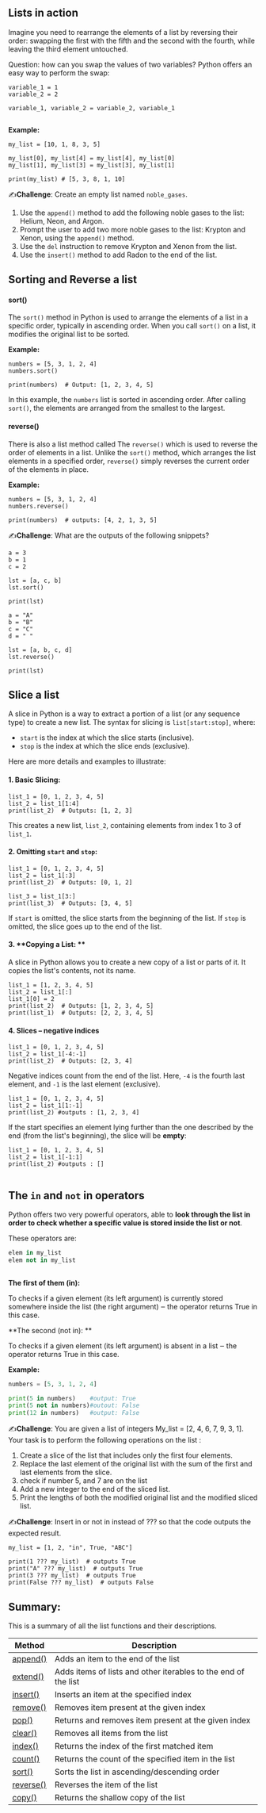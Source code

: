 ## Lists in action



Imagine you need to rearrange the elements of a list by reversing their order: swapping the first with the fifth and the second with the fourth, while leaving the third element untouched.

Question: how can you swap the values of two variables? Python offers an easy way to perform the swap:

```
variable_1 = 1
variable_2 = 2
 
variable_1, variable_2 = variable_2, variable_1
 
```



**Example:**

```
my_list = [10, 1, 8, 3, 5]
 
my_list[0], my_list[4] = my_list[4], my_list[0]
my_list[1], my_list[3] = my_list[3], my_list[1]
 
print(my_list) # [5, 3, 8, 1, 10]
```



✍️**Challenge**: Create an empty list named `noble_gases`.

1. Use the `append()` method to add the following noble gases to the list: Helium, Neon, and Argon.
2. Prompt the user to add two more noble gases to the list: Krypton and Xenon, using the `append()` method.
3. Use the `del` instruction to remove Krypton and Xenon from the list.
4. Use the `insert()` method to add Radon to the end of the list.

## Sorting and Reverse a list



#### sort()



The `sort()` method in Python is used to arrange the elements of a list in a specific order, typically in ascending order. When you call `sort()` on a list, it modifies the original list to be sorted.

**Example:**

```
numbers = [5, 3, 1, 2, 4]
numbers.sort()

print(numbers)  # Output: [1, 2, 3, 4, 5]
```



In this example, the `numbers` list is sorted in ascending order. After calling `sort()`, the elements are arranged from the smallest to the largest.

#### reverse()



There is also a list method called The `reverse()` which is used to reverse the order of elements in a list. Unlike the `sort()` method, which arranges the list elements in a specified order, `reverse()` simply reverses the current order of the elements in place.

**Example:**

```
numbers = [5, 3, 1, 2, 4]
numbers.reverse()

print(numbers)  # outputs: [4, 2, 1, 3, 5]
```



✍️**Challenge**: What are the outputs of the following snippets?

```
a = 3
b = 1
c = 2
 
lst = [a, c, b]
lst.sort()
 
print(lst)
```



```
a = "A"
b = "B"
c = "C"
d = " "
 
lst = [a, b, c, d]
lst.reverse()
 
print(lst)
```



## Slice a list



A slice in Python is a way to extract a portion of a list (or any sequence type) to create a new list. The syntax for slicing is `list[start:stop]`, where:

- `start` is the index at which the slice starts (inclusive).
- `stop` is the index at which the slice ends (exclusive).

Here are more details and examples to illustrate:

#### 1. **Basic Slicing:**



```
list_1 = [0, 1, 2, 3, 4, 5]
list_2 = list_1[1:4]
print(list_2)  # Outputs: [1, 2, 3]
```



This creates a new list, `list_2`, containing elements from index 1 to 3 of `list_1`.

#### 2.  **Omitting `start` and `stop`:**



```
list_1 = [0, 1, 2, 3, 4, 5]
list_2 = list_1[:3]
print(list_2)  # Outputs: [0, 1, 2]

list_3 = list_1[3:]
print(list_3)  # Outputs: [3, 4, 5]
```



If `start` is omitted, the slice starts from the beginning of the list. If `stop` is omitted, the slice goes up to the end of the list.

#### 3.  **Copying a List: **



A slice in Python allows you to create a new copy of a list or parts of it. It copies the list's contents, not its name.

```
list_1 = [1, 2, 3, 4, 5]
list_2 = list_1[:]
list_1[0] = 2
print(list_2)  # Outputs: [1, 2, 3, 4, 5]
print(list_1)  # Outputs: [2, 2, 3, 4, 5]
```



#### 4.  Slices – negative indices



```
list_1 = [0, 1, 2, 3, 4, 5]
list_2 = list_1[-4:-1]
print(list_2)  # Outputs: [2, 3, 4]
```



Negative indices count from the end of the list. Here, `-4` is the fourth last element, and `-1` is the last element (exclusive).

```
list_1 = [0, 1, 2, 3, 4, 5]
list_2 = list_1[1:-1]
print(list_2) #outputs : [1, 2, 3, 4]
```



If the start specifies an element lying further than the one described by the end (from the list's beginning), the slice will be **empty**:

```
list_1 = [0, 1, 2, 3, 4, 5]
list_2 = list_1[-1:1]
print(list_2) #outputs : []
 
```



## The `in` and `not` in operators



Python offers two very powerful operators, able to **look through the list in order to check whether a specific value is stored inside the list or not**.

These operators are:

```python
elem in my_list
elem not in my_list
 
```



**The first of them (in):**

To checks if a given element (its left argument) is currently stored somewhere inside the list (the right argument) ‒ the operator returns True in this case.

**The second (not in): **

To checks if a given element (its left argument) is absent in a list ‒ the operator returns True in this case.

**Example:**

```python
numbers = [5, 3, 1, 2, 4]

print(5 in numbers)    #output: True
print(5 not in numbers)#outout: False
print(12 in numbers)   #output: False
```



✍️**Challenge**: You are given a list of integers My_list = [2, 4, 6, 7, 9, 3, 1]. Your task is to perform the following operations on the list :

1. Create a slice of the list that includes only the first four elements.
2. Replace the last element of the original list with the sum of the first and last elements from the slice.
3. check if number 5, and 7 are on the list
4. Add a new integer to the end of the sliced list.
5. Print the lengths of both the modified original list and the modified sliced list.

✍️**Challenge**: Insert in or not in instead of ??? so that the code outputs the expected result.

```
my_list = [1, 2, "in", True, "ABC"]
 
print(1 ??? my_list)  # outputs True
print("A" ??? my_list)  # outputs True
print(3 ??? my_list)  # outputs True
print(False ??? my_list)  # outputs False
```



## Summary:



This is a summary of all the list functions and their descriptions.

| Method                                                       | Description                                                  |
| ------------------------------------------------------------ | ------------------------------------------------------------ |
| [append()](https://www.programiz.com/python-programming/methods/list/append) | Adds an item to the end of the list                          |
| [extend()](https://www.programiz.com/python-programming/methods/list/extend) | Adds items of lists and other iterables to the end of the list |
| [insert()](https://www.programiz.com/python-programming/methods/list/insert) | Inserts an item at the specified index                       |
| [remove()](https://www.programiz.com/python-programming/methods/list/remove) | Removes item present at the given index                      |
| [pop()](https://www.programiz.com/python-programming/methods/list/pop) | Returns and removes item present at the given index          |
| [clear()](https://www.programiz.com/python-programming/methods/list/clear) | Removes all items from the list                              |
| [index()](https://www.programiz.com/python-programming/methods/list/index) | Returns the index of the first matched item                  |
| [count()](https://www.programiz.com/python-programming/methods/list/count) | Returns the count of the specified item in the list          |
| [sort()](https://www.programiz.com/python-programming/methods/list/sort) | Sorts the list in ascending/descending order                 |
| [reverse()](https://www.programiz.com/python-programming/methods/list/reverse) | Reverses the item of the list                                |
| [copy()](https://www.programiz.com/python-programming/methods/list/copy) | Returns the shallow copy of the list                         |
